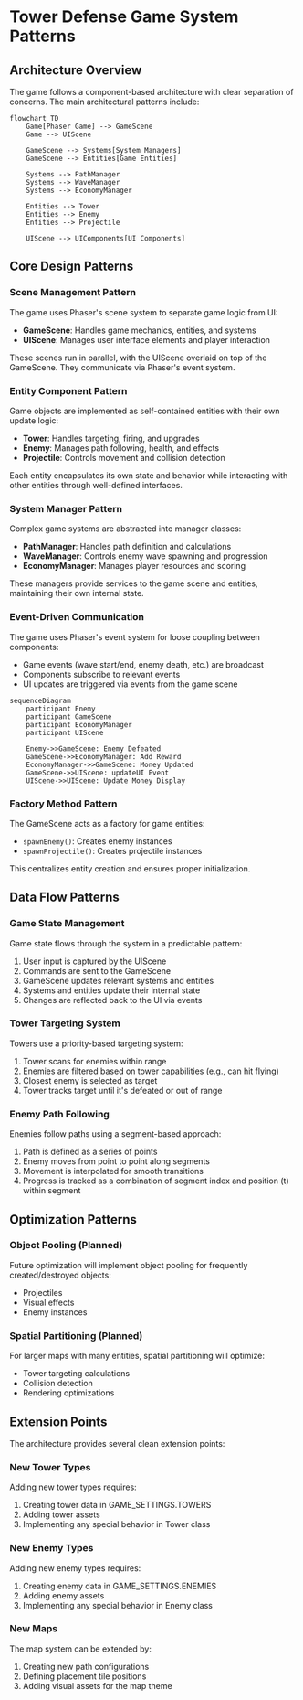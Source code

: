 # Tower Defense Game System Patterns

## Architecture Overview

The game follows a component-based architecture with clear separation of concerns. The main architectural patterns include:

```mermaid
flowchart TD
    Game[Phaser Game] --> GameScene
    Game --> UIScene
    
    GameScene --> Systems[System Managers]
    GameScene --> Entities[Game Entities]
    
    Systems --> PathManager
    Systems --> WaveManager
    Systems --> EconomyManager
    
    Entities --> Tower
    Entities --> Enemy
    Entities --> Projectile
    
    UIScene --> UIComponents[UI Components]
```

## Core Design Patterns

### Scene Management Pattern
The game uses Phaser's scene system to separate game logic from UI:
- **GameScene**: Handles game mechanics, entities, and systems
- **UIScene**: Manages user interface elements and player interaction

These scenes run in parallel, with the UIScene overlaid on top of the GameScene. They communicate via Phaser's event system.

### Entity Component Pattern
Game objects are implemented as self-contained entities with their own update logic:
- **Tower**: Handles targeting, firing, and upgrades
- **Enemy**: Manages path following, health, and effects
- **Projectile**: Controls movement and collision detection

Each entity encapsulates its own state and behavior while interacting with other entities through well-defined interfaces.

### System Manager Pattern
Complex game systems are abstracted into manager classes:
- **PathManager**: Handles path definition and calculations
- **WaveManager**: Controls enemy wave spawning and progression
- **EconomyManager**: Manages player resources and scoring

These managers provide services to the game scene and entities, maintaining their own internal state.

### Event-Driven Communication
The game uses Phaser's event system for loose coupling between components:
- Game events (wave start/end, enemy death, etc.) are broadcast
- Components subscribe to relevant events
- UI updates are triggered via events from the game scene

```mermaid
sequenceDiagram
    participant Enemy
    participant GameScene
    participant EconomyManager
    participant UIScene
    
    Enemy->>GameScene: Enemy Defeated
    GameScene->>EconomyManager: Add Reward
    EconomyManager->>GameScene: Money Updated
    GameScene->>UIScene: updateUI Event
    UIScene->>UIScene: Update Money Display
```

### Factory Method Pattern
The GameScene acts as a factory for game entities:
- `spawnEnemy()`: Creates enemy instances
- `spawnProjectile()`: Creates projectile instances

This centralizes entity creation and ensures proper initialization.

## Data Flow Patterns

### Game State Management
Game state flows through the system in a predictable pattern:
1. User input is captured by the UIScene
2. Commands are sent to the GameScene
3. GameScene updates relevant systems and entities
4. Systems and entities update their internal state
5. Changes are reflected back to the UI via events

### Tower Targeting System
Towers use a priority-based targeting system:
1. Tower scans for enemies within range
2. Enemies are filtered based on tower capabilities (e.g., can hit flying)
3. Closest enemy is selected as target
4. Tower tracks target until it's defeated or out of range

### Enemy Path Following
Enemies follow paths using a segment-based approach:
1. Path is defined as a series of points
2. Enemy moves from point to point along segments
3. Movement is interpolated for smooth transitions
4. Progress is tracked as a combination of segment index and position (t) within segment

## Optimization Patterns

### Object Pooling (Planned)
Future optimization will implement object pooling for frequently created/destroyed objects:
- Projectiles
- Visual effects
- Enemy instances

### Spatial Partitioning (Planned)
For larger maps with many entities, spatial partitioning will optimize:
- Tower targeting calculations
- Collision detection
- Rendering optimizations

## Extension Points

The architecture provides several clean extension points:

### New Tower Types
Adding new tower types requires:
1. Creating tower data in GAME_SETTINGS.TOWERS
2. Adding tower assets
3. Implementing any special behavior in Tower class

### New Enemy Types
Adding new enemy types requires:
1. Creating enemy data in GAME_SETTINGS.ENEMIES
2. Adding enemy assets
3. Implementing any special behavior in Enemy class

### New Maps
The map system can be extended by:
1. Creating new path configurations
2. Defining placement tile positions
3. Adding visual assets for the map theme
